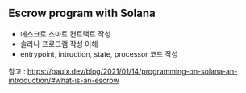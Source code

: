 ## Escrow program with Solana

- 에스크로 스마트 컨트랙트 작성
- 솔라나 프로그램 작성 이해
- entrypoint, intruction, state, processor 코드 작성

참고 : https://paulx.dev/blog/2021/01/14/programming-on-solana-an-introduction/#what-is-an-escrow